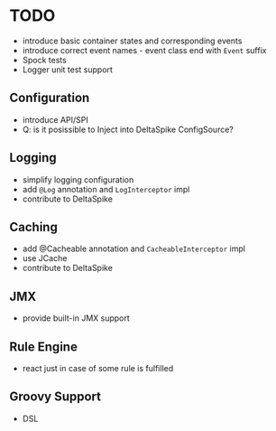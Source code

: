 TODO
====

- introduce basic container states and corresponding events
- introduce correct event names - event class end with `Event` suffix
- Spock tests
- Logger unit test support


Configuration
-------------

- introduce API/SPI
- Q: is it posissible to Inject into DeltaSpike ConfigSource?


Logging
-------

- simplify logging configuration
- add `@Log` annotation and `LogInterceptor` impl
- contribute to DeltaSpike


Caching
-------

- add @Cacheable annotation and `CacheableInterceptor` impl
- use JCache
- contribute to DeltaSpike


JMX
---

- provide built-in JMX support


Rule Engine
-----------

- react just in case of some rule is fulfilled


Groovy Support
--------------

- DSL


